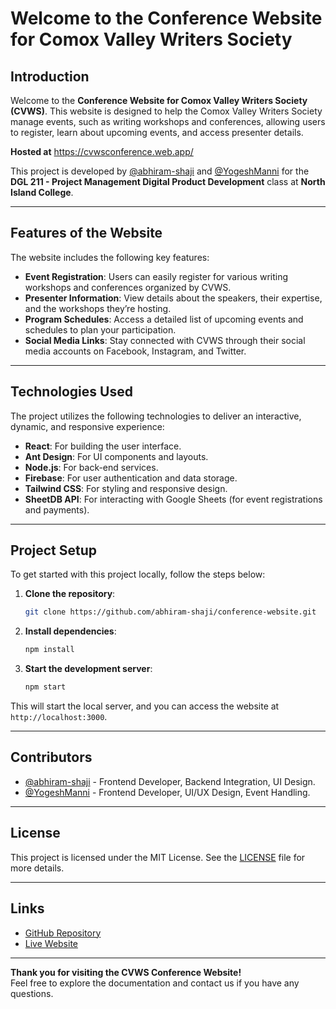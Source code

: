 # Welcome to the Conference Website for Comox Valley Writers Society

## Introduction

Welcome to the **Conference Website for Comox Valley Writers Society (CVWS)**. This website is designed to help the Comox Valley Writers Society manage events, such as writing workshops and conferences, allowing users to register, learn about upcoming events, and access presenter details.

**Hosted at** https://cvwsconference.web.app/

This project is developed by [@abhiram-shaji](https://github.com/abhiram-shaji) and [@YogeshManni](https://github.com/YogeshManni) for the **DGL 211 - Project Management Digital Product Development** class at **North Island College**.

---

## Features of the Website

The website includes the following key features:

- **Event Registration**: Users can easily register for various writing workshops and conferences organized by CVWS.
- **Presenter Information**: View details about the speakers, their expertise, and the workshops they’re hosting.
- **Program Schedules**: Access a detailed list of upcoming events and schedules to plan your participation.
- **Social Media Links**: Stay connected with CVWS through their social media accounts on Facebook, Instagram, and Twitter.

---

## Technologies Used

The project utilizes the following technologies to deliver an interactive, dynamic, and responsive experience:

- **React**: For building the user interface.
- **Ant Design**: For UI components and layouts.
- **Node.js**: For back-end services.
- **Firebase**: For user authentication and data storage.
- **Tailwind CSS**: For styling and responsive design.
- **SheetDB API**: For interacting with Google Sheets (for event registrations and payments).

---

## Project Setup

To get started with this project locally, follow the steps below:

1. **Clone the repository**:
    ```bash
    git clone https://github.com/abhiram-shaji/conference-website.git
    ```

2. **Install dependencies**:
    ```bash
    npm install
    ```

3. **Start the development server**:
    ```bash
    npm start
    ```

This will start the local server, and you can access the website at `http://localhost:3000`.

---

## Contributors

- [@abhiram-shaji](https://github.com/abhiram-shaji) - Frontend Developer, Backend Integration, UI Design.
- [@YogeshManni](https://github.com/YogeshManni) - Frontend Developer, UI/UX Design, Event Handling.

---

## License

This project is licensed under the MIT License. See the [LICENSE](https://github.com/abhiram-shaji/conference-website/LICENSE) file for more details.

---

## Links

- [GitHub Repository](https://github.com/abhiram-shaji/conference-website)
- [Live Website](http://comoxvalleywriterssociety.com)

---

**Thank you for visiting the CVWS Conference Website!**  
Feel free to explore the documentation and contact us if you have any questions.


